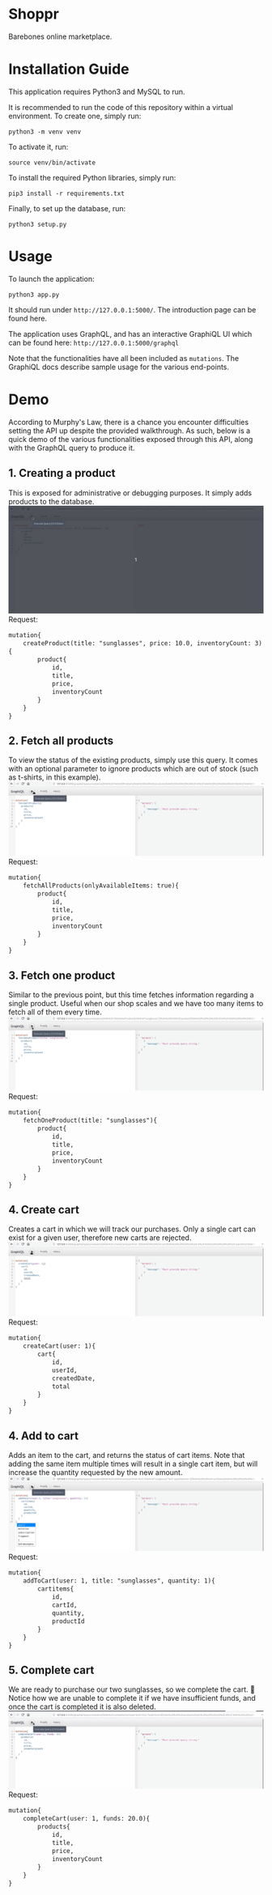 # Shoppr
Barebones online marketplace.

# Installation Guide
This application requires Python3 and MySQL to run.

It is recommended to run the code of this repository within a virtual environment.
To create one, simply run:
```
python3 -m venv venv
```

To activate it, run:
```
source venv/bin/activate
```

To install the required Python libraries, simply run:
```
pip3 install -r requirements.txt
```

Finally, to set up the database, run:
```
python3 setup.py
```

# Usage
To launch the application:
```
python3 app.py
```

It should run under `http://127.0.0.1:5000/`. The introduction page can be found here.

The application uses GraphQL, and has an interactive GraphiQL UI which can be found here: `http://127.0.0.1:5000/graphql`

Note that the functionalities have all been included as `mutations`. The GraphiQL docs describe sample usage for the various end-points.

# Demo

According to Murphy's Law, there is a chance you encounter difficulties setting the API up despite the provided walkthrough.
As such, below is a quick demo of the various functionalities exposed through this API, along with the GraphQL query to produce it.

## 1. Creating a product
This is exposed for administrative or debugging purposes. It simply adds products to the database.
![alt text](demogifs/createproduct.gif "Create Product")
Request:
```
mutation{
    createProduct(title: "sunglasses", price: 10.0, inventoryCount: 3){
        product{
            id,
            title,
            price,
            inventoryCount
        }
    }
}
```

## 2. Fetch all products
To view the status of the existing products, simply use this query. It comes with an optional parameter to ignore products which are out of stock (such as t-shirts, in this example).
![alt text](demogifs/fetchallproducts.gif "Fetch All Products")
Request:
```
mutation{
    fetchAllProducts(onlyAvailableItems: true){
        product{
            id,
            title,
            price,
            inventoryCount
        }
    }
}
```

## 3. Fetch one product
Similar to the previous point, but this time fetches information regarding a single product. Useful when our shop scales and we have too many items to fetch all of them every time.
![alt text](demogifs/fetchoneproduct.gif "Fetch One Product")
Request:
```
mutation{
    fetchOneProduct(title: "sunglasses"){
        product{
            id,
            title,
            price,
            inventoryCount
        }
    }
}
```

## 4. Create cart
Creates a cart in which we will track our purchases. Only a single cart can exist for a given user, therefore new carts are rejected.
![alt text](demogifs/createcart.gif "Create Cart")
Request:
```
mutation{
    createCart(user: 1){
        cart{
            id,
            userId,
            createdDate,
            total
        }
    }
}
```

## 4. Add to cart
Adds an item to the cart, and returns the status of cart items. Note that adding the same item multiple times will result in a single cart item, but will increase the quantity requested by the new amount.
![alt text](demogifs/addtocart.gif "Add to Cart")
Request:
```
mutation{
    addToCart(user: 1, title: "sunglasses", quantity: 1){
        cartitems{
            id,
            cartId,
            quantity,
            productId
        }
    }
}
```

## 5. Complete cart
We are ready to purchase our two sunglasses, so we complete the cart. :tada:
Notice how we are unable to complete it if we have insufficient funds, and once the cart is completed it is also deleted.
![alt text](demogifs/completecart.gif "Complete Cart")
Request:
```
mutation{
    completeCart(user: 1, funds: 20.0){
        products{
            id,
            title,
            price,
            inventoryCount
        }
    }
}
```